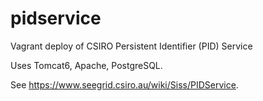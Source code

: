 pidservice
==========

Vagrant deploy of CSIRO Persistent Identifier (PID) Service

Uses Tomcat6, Apache, PostgreSQL.

See https://www.seegrid.csiro.au/wiki/Siss/PIDService.
